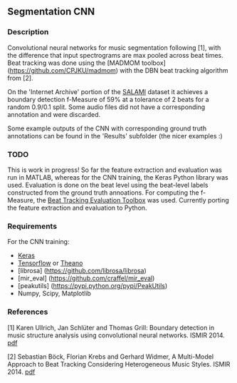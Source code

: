 ## Segmentation CNN

### Description
Convolutional neural networks for music segmentation following [1], with the difference that input spectrograms are max pooled across beat times. Beat tracking was done using the [MADMOM toolbox] (https://github.com/CPJKU/madmom) with the DBN beat tracking algorithm from [2].

On the 'Internet Archive' portion of the [SALAMI](https://ddmal.music.mcgill.ca/research/salami/annotations) dataset it achieves a boundary detection f-Measure of 59% at a tolerance of 2 beats for a random 0.9/0.1 split. Some audio files did not have a corresponding annotation and were discarded.

Some example outputs of the CNN with corresponding ground truth annotations can be found in the 'Results' subfolder (the nicer examples :)

### TODO 
This is work in progress! So far the feature extraction and evaluation was run in MATLAB, whereas for the CNN training, the Keras Python library was used. Evaluation is done on the beat level using the beat-level labels constructed from the ground truth annoations. For computing the f-Measure, the [Beat Tracking Evaluation Toolbox](https://code.soundsoftware.ac.uk/projects/beat-evaluation/) was used. Currently porting the feature extraction and evaluation to Python.

### Requirements

For the CNN training:

* [Keras](http://keras.io/)
* [Tensorflow](https://www.tensorflow.org/) or [Theano](http://deeplearning.net/software/theano/)
* [librosa] (https://github.com/librosa/librosa)
* [mir_eval] (https://github.com/craffel/mir_eval)
* [peakutils] (https://pypi.python.org/pypi/PeakUtils)
* Numpy, Scipy, Matplotlib

### References

[1] Karen Ullrich, Jan Schlüter and Thomas Grill: Boundary detection in music structure analysis using convolutional neural networks. ISMIR 2014. [pdf](http://www.ofai.at/~jan.schlueter/pubs/2014_ismir.pdf)

[2] Sebastian Böck, Florian Krebs and Gerhard Widmer, A Multi-Model Approach to Beat Tracking Considering Heterogeneous Music Styles. ISMIR 2014. [pdf](http://www.terasoft.com.tw/conf/ismir2014/proceedings/T108_367_Paper.pdf)



